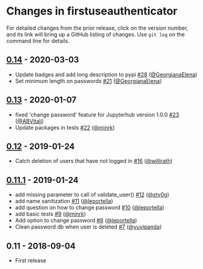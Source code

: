 # Changes in firstuseauthenticator

For detailed changes from the prior release, click on the version number, and
its link will bring up a GitHub listing of changes. Use `git log` on the
command line for details.

## [0.14] - 2020-03-03

* Update badges and add long description to pypi [#28](https://github.com/jupyterhub/firstuseauthenticator/pull/28) ([@GeorgianaElena](https://github.com/GeorgianaElena))
* Set minimum length on passwords [#21](https://github.com/jupyterhub/firstuseauthenticator/pull/21) ([@GeorgianaElena](https://github.com/GeorgianaElena))

## [0.13] - 2020-01-07

* fixed 'change password' feature for Jupyterhub version 1.0.0 [#23](https://github.com/jupyterhub/firstuseauthenticator/pull/23) ([@ABVitali](https://github.com/ABVitali))
* Update packages in tests [#22](https://github.com/jupyterhub/firstuseauthenticator/pull/22) ([@minrk](https://github.com/minrk))

## [0.12] - 2019-01-24

* Catch deletion of users that have not logged in [#16](https://github.com/jupyterhub/firstuseauthenticator/pull/16) ([@willirath](https://github.com/willirath))

## [0.11.1] - 2019-01-24

* add missing parameter to call of validate_user() [#12](https://github.com/jupyterhub/firstuseauthenticator/pull/12) ([@stv0g](https://github.com/stv0g))
* add name sanitization [#11](https://github.com/jupyterhub/firstuseauthenticator/pull/11) ([@leportella](https://github.com/leportella))
* add question on how to change password [#10](https://github.com/jupyterhub/firstuseauthenticator/pull/10) ([@leportella](https://github.com/leportella))
* add basic tests [#9](https://github.com/jupyterhub/firstuseauthenticator/pull/9) ([@minrk](https://github.com/minrk))
* Add option to change password [#8](https://github.com/jupyterhub/firstuseauthenticator/pull/8) ([@leportella](https://github.com/leportella))
* Clean password db when user is deleted [#7](https://github.com/jupyterhub/firstuseauthenticator/pull/7) ([@yuvipanda](https://github.com/yuvipanda))

## 0.11 - 2018-09-04
* First release

[0.14]: https://github.com/jupyterhub/firstuseauthenticator/compare/0.13.0...v0.14.0
[0.13]: https://github.com/jupyterhub/firstuseauthenticator/compare/v0.12...0.13.0
[0.12]: https://github.com/jupyterhub/firstuseauthenticator/compare/v0.11...v0.12
[0.11.1]: https://github.com/jupyterhub/firstuseauthenticator/compare/v0.11...v0.11.1

